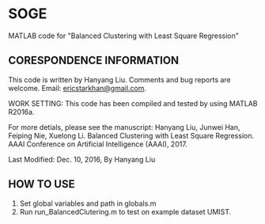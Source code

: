 # SOGE
MATLAB code for "Balanced Clustering with Least Square Regression"

CORESPONDENCE INFORMATION
-------------------------

This code is written by Hanyang Liu. Comments and bug reports are welcome. Email: ericstarkhan@gmail.com.

WORK SETTING:
This code has been compiled and tested by using MATLAB R2016a.

For more detials, please see the manuscript:
Hanyang Liu, Junwei Han, Feiping Nie, Xuelong Li. 
Balanced Clustering with Least Square Regression. 
AAAI Conference on Artificial Intelligence (AAAI), 2017. 

Last Modified: Dec. 10, 2016, By Hanyang Liu


HOW TO USE
----------

1. Set global variables and path in globals.m
2. Run run_BalancedClutering.m to test on example dataset UMIST.






